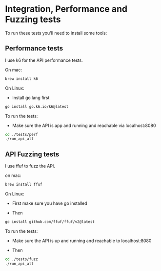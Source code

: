 # Integration, Performance and Fuzzing tests

To run these tests you'll need to install some tools:

## Performance tests

I use k6 for the API performance tests.

On mac:

```bash
brew install k6
```

On Linux:

- Install go lang first

```bash
go install go.k6.io/k6@latest
```

To run the tests:

- Make sure the API is app and running and reachable via localhost:8080

```bash
cd ./tests/perf
./run_api_all
```

## API Fuzzing tests

I use ffuf to fuzz the API.

on mac:

```bash
brew install ffuf
```

On Linux:

- First make sure you have go installed

- Then

```bash
go install github.com/ffuf/ffuf/v2@latest
```

To run the tests:

- Make sure the API is up and running and reachable to localhost:8080

- Then

```bash
cd ./tests/fuzz
./run_api_all
```
